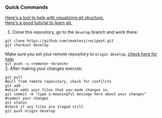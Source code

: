 ### Quick Commands

[Here's a tool to help with visualizing git structure.](https://git-school.github.io/visualizing-git/#free-remote)  
[Here's a good tutorial to learn git.](https://cs50.harvard.edu/web/2020/weeks/1/)
1. Clone this repository, go to the `develop` branch and work there.
```
git clone https://github.com/smuktevi/recipeat.git
git checkout develop
```
Make sure you set your remote repository to `origin develop`. [check here for help](https://devconnected.com/how-to-set-upstream-branch-on-git/)  
`git push -u <remote> <branch>`  
2. After making your changes execute:  
```
git pull                                                                      #pull from remote repository, check for confilcts
git add .                                                                     #which adds your files that you made changes in.
git commit -m "type a meaningful message here about your changes"             #commit your changes
git status                                                                    #check if any files are staged still 
git push origin develop
```
